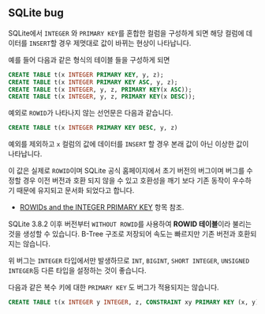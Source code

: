 ## SQLite bug

SQLite에서  `INTEGER` 와 `PRIMARY KEY`를 혼합한 컬럼을 구성하게 되면 해당 컬럼에 데이터를 `INSERT`할 경우 제멋대로 값이 바뀌는 현상이 나타납니다.

예를 들어 다음과 같은 형식의 테이블 들을 구성하게 되면

```sql
CREATE TABLE t(x INTEGER PRIMARY KEY, y, z);
CREATE TABLE t(x INTEGER PRIMARY KEY ASC, y, z);
CREATE TABLE t(x INTEGER, y, z, PRIMARY KEY(x ASC));
CREATE TABLE t(x INTEGER, y, z, PRIMARY KEY(x DESC));
```

예외로 `ROWID`가 나타나지 않는 선언문은 다음과 같습니다.

```sql
CREATE TABLE t(x INTEGER PRIMARY KEY DESC, y, z)
```

예외를 제외하고 `x` 컬럼의 값에 데이터를 `INSERT` 할 경우 본래 값이 아닌 이상한 값이 나타납니다.

이 값은 실제로 `ROWID`이며 SQLite 공식 홈페이지에서 초기 버전의 버그이며 버그를 수정할 경우 이전 버전과 호환 되지 않을 수 있고 호환성을 깨기 보다 기존 동작이 우수하기 때문에 유지되고 문서화 되었다고 합니다.

- [ROWIDs and the INTEGER PRIMARY KEY](https://sqlite.org/lang_createtable.html) 항목 참조.

SQLite 3.8.2 이후 버전부터 `WITHOUT ROWID`를 사용하여 **ROWID 테이블**이라 불리는 것을 생성할 수 있습니다. B-Tree 구조로 저장되어 속도는 빠르지만 기존 버전과 호환되지는 않습니다.

위 버그는 `INTEGER` 타입에서만 발생하므로 `INT`, `BIGINT`, `SHORT INTEGER`, `UNSIGNED INTEGER`등 다른 타입을 설정하는 것이 좋습니다.

다음과 같은 복수 키에 대한 `PRIMARY KEY` 도 버그가 적용되지는 않습니다.

```sql
CREATE TABLE t(x INTEGER y INTEGER, z, CONSTRAINT xy PRIMARY KEY (x, y));
```